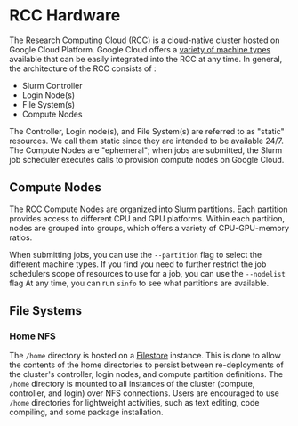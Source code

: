 # RCC Hardware

The Research Computing Cloud (RCC) is a cloud-native cluster hosted on Google Cloud Platform. Google Cloud offers a [variety of machine types](https://cloud.google.com/compute/docs/machine-types) available that can be easily integrated into the RCC at any time. In general, the architecture of the RCC consists of :

* Slurm Controller 
* Login Node(s)
* File System(s)
* Compute Nodes

The Controller, Login node(s), and File System(s) are referred to as "static" resources. We call them static since they are intended to be available 24/7.
The Compute Nodes are "ephemeral"; when jobs are submitted, the Slurm job scheduler executes calls to provision compute nodes on Google Cloud.


## Compute Nodes
The RCC Compute Nodes are organized into Slurm partitions. Each partition provides access to different CPU and GPU platforms. Within each partition, nodes are grouped into groups, which offers a variety of CPU-GPU-memory ratios.

When submitting jobs, you can use the `--partition` flag to select the different machine types. If you find you need to further restrict the job schedulers scope of resources to use for a job, you can use the `--nodelist` flag
At any time, you can run `sinfo` to see what partitions are available.

## File Systems

### Home NFS
The `/home` directory is hosted on a [Filestore](https://cloud.google.com/filestore) instance. This is done to allow the contents of the home directories to persist between re-deployments of the cluster's controller, login nodes, and compute partition definitions. The `/home` directory is mounted to all instances of the cluster (compute, controller, and login) over NFS connections. Users are encouraged to use `/home` directories for lightweight activities, such as text editing, code compiling, and some package installation.

